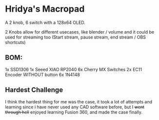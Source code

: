 # Hridya's Macropad

A 2 knob, 6 switch with a 128x64 OLED.

2 Knobs allow for different usecases, like blender / volume and it could be used for streaming too (Start stream, pause stream, end stream / OBS shortcuts)

## BOM:

1x SSD1306
1x Seeed XIAO RP2040
6x Cherry MX Switches
2x EC11 Encoder WITHOUT button
6x 1N4148

## Hardest Challenge

I think the hardest thing for me was the case, it took a lot of attempts and learning since i have never used any CAD software before, but I ~~went through hell~~ enjoyed learning Fusion 360, and made the case finally.

